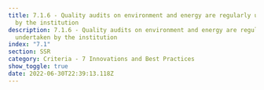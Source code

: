 ```yaml
---
title: 7.1.6 - Quality audits on environment and energy are regularly undertaken
  by the institution
description: 7.1.6 - Quality audits on environment and energy are regularly
  undertaken by the institution
index: "7.1"
section: SSR
category: Criteria - 7 Innovations and Best Practices
show_toggle: true
date: 2022-06-30T22:39:13.118Z
---
```

